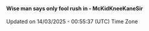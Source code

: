 #### Wise man says only fool rush in - McKidKneeKaneSir
Updated on 14/03/2025 - 00:55:37 (UTC) Time Zone
